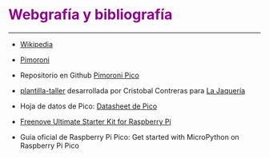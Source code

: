 # <FONT COLOR=#8B008B>Webgrafía y bibliografía</font>

***
* [Wikipedia](https://es.wikipedia.org/wiki/Wikipedia:Portada)

* [Pimoroni](https://shop.pimoroni.com/)

* Repositorio en Github [Pimoroni Pico](https://github.com/pimoroni/pimoroni-pico)

* [plantilla-taller](https://github.com/lajaqueria/plantilla-taller) desarrollada por Cristobal Contreras para [La Jaquería](https://lajaqueria.org/)

* Hoja de datos de Pico: [Datasheet de Pico](https://datasheets.raspberrypi.org/pico/pico-datasheet.pdf)

* [Freenove Ultimate Starter Kit for Raspberry Pi](https://github.com/Freenove/Freenove_Ultimate_Starter_Kit_for_Raspberry_Pi)

* Guia oficial de Raspberry Pi Pico: Get started with MicroPython on Raspberry Pi Pico


